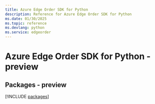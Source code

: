 ```yaml
---
title: Azure Edge Order SDK for Python
description: Reference for Azure Edge Order SDK for Python
ms.date: 01/30/2025
ms.topic: reference
ms.devlang: python
ms.service: edgeorder
---
```

# Azure Edge Order SDK for Python - preview
## Packages - preview
[!INCLUDE [packages](edge-order-index.md)]